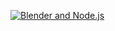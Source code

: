 [![Blender and Node.js](https://github.com/s-a/blender-location/actions/workflows/test-linux-and-darwin.yml/badge.svg)](https://github.com/s-a/blender-location/actions/workflows/test-linux-and-darwin.yml)